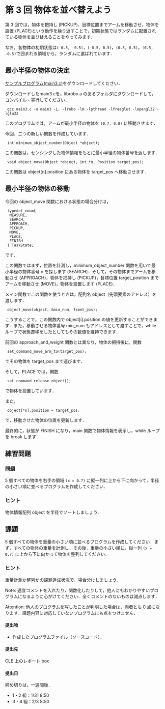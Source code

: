 # 第 3 回 物体を並べ替えよう

第 3 回では，物体を把持し (PICKUP)，目標位置までアームを移動させ，物体を設置 (PLACE)という動作を繰り返すことで，初期状態ではランダムに配置されている物体を並び替えることをやってみます．

なお，各物体の初期状態は`(-0.5, -0.5)`，`(-0.5, 0.5)`，`(0.5, 0.5)`，`(0.5, -0.5)`で囲まれる領域から，ランダムに選ばれています．

## 最小半径の物体の決定

[サンプルプログラム(main3.c)](src/main3.c)をダウンロードしてください．

ダウンロードしたmain3.cを，librobo.a のあるフォルダにダウンロードして，コンパイル・実行してください．

```
 gcc main3.c -o main3 -L. -lrobo -lm -lpthread -lfreeglut -lopengl32 -lglu32
```

このプログラムでは，アームが最小半径の物体を `(0.7, 0.0)` に移動させます．

今回，二つの新しい関数を作成しています．

```
 int minimum_object_number(Object *object);
```

この関数は，センシングした物体情報をもとに最小半径の物体番号を返します．

```
 void object_move(Object *object, int *n, Position target_pos);
```

この関数は object[n].position にある物体を target_pos へ移動させます．

## 最小半径の物体の移動

今回の object_move 関数における状態の場合分けは，

```
 typedef enum{
  MEASURE,
  SEARCH,
  APPROACH,
  PICKUP,
  MOVE,
  PLACE,
  FINISH
 } TaskState;
```

です．

この関数ではまず，位置を計測し，minimum_object_number 関数を用いて最小半径の物体番号 n を探します (SEARCH)．そして，その物体までアームを移動させ (APPROACH)，物体を把持し (PICKUP)，目標位置 target_position までアームを移動させ (MOVE)，物体を設置します (PLACE)．

メイン関数でこの関数を使うときは，配列名 object（先頭要素のアドレス）を渡します．

```
 object_move(object, &min_num, front_pos);
```

こうすることで，この関数内で object[i].position の値を更新することができます．また，移動させる物体番号 min_num もアドレスとして渡すことで，while ループで状態遷移をしたとしてもその数値を維持できます．

前回の approach_and_weight 関数とは異なり，物体の把持後に，関数

```
 set_command_move_arm_to(target_pos);
```

でその物体を target_pos まで運びます．

そして，PLACE では，関数

```
 set_command_release_object();
```

で物体を設置しています．

また，

```
 object[*n].position = target_pos;
```

で，移動させた物体の位置を更新します．

最終的に，状態が FINISH になり，main 関数で物体情報を表示し，while ループを break します．

## 練習問題

### 問題

5 個すべての物体を右手の領域 `(x = 0.7)` に縦一列に上から下に向かって，半径の小さい順に並べるプログラムを作成してください．

### ヒント

物体情報配列 object を半径でソートしましょう．

## 課題

5 個すべての物体を重量の小さい順に並べるプログラムを作成してください．まず，すべての物体の重量を計測し，その後，重量の小さい順に，縦一列 `(x = 0.7)` に上から下に向かって物体を整列してください．

### ヒント

重量計測か整列かの課題達成状況で，場合分けしましょう．

Note: 適宜コメントを入れたり，関数化したりして，他人にもわかりやすいプログラムになるように心がけてください．全くコメントのないものは減点します．

Attention: 他人のプログラムを写したことが判明した場合は，両者とも 0 点になります．課題内容に対応していないプログラムにも点をつけません．

#### 提出物

- 作成したプログラムファイル（ソースコード）．

#### 提出先

CLE 上のレポート box

#### 提出日

締め切りは，一週間後．

- 1・2 組：1/31 8:50
- 3・4 組：2/3 8:50


